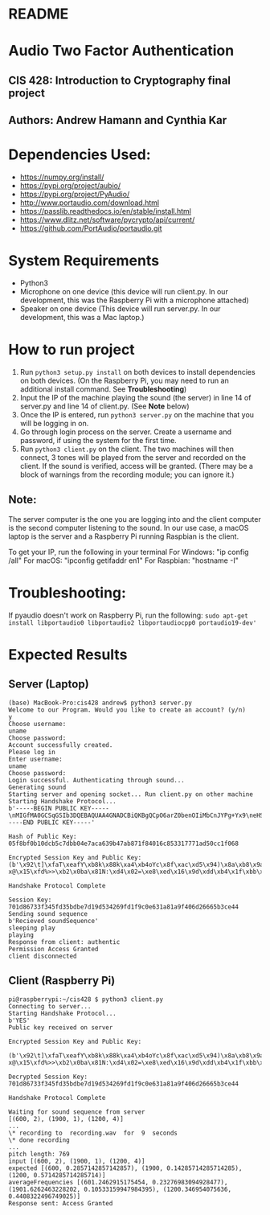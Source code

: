 # README
# Audio Two Factor Authentication
## CIS 428: Introduction to Cryptography final project
## Authors: Andrew Hamann and Cynthia Kar

# Dependencies Used:
- https://numpy.org/install/
- https://pypi.org/project/aubio/
- https://pypi.org/project/PyAudio/
- http://www.portaudio.com/download.html
- https://passlib.readthedocs.io/en/stable/install.html
- https://www.dlitz.net/software/pycrypto/api/current/
- https://github.com/PortAudio/portaudio.git

# System Requirements
- Python3
- Microphone on one device (this device will run client.py. In our development, this was the Raspberry Pi with a microphone attached)
- Speaker on one device (This device will run server.py. In our development, this was a Mac laptop.)

# How to run project
1. Run ` python3 setup.py install ` on both devices to install dependencies on both devices. (On the Raspberry Pi, you may need to run an additional install command. See **Troubleshooting**)
2. Input the IP of the machine playing the sound (the server) in line 14 of server.py and line 14 of client.py. (See **Note** below)
3. Once the IP is entered, run ` python3 server.py ` on the machine that you will be logging in on.
4. Go through login process on the server. Create a username and password, if using the system for the first time.
5. Run ` python3 client.py ` on the client. The two machines will then connect, 3 tones will be played from the server and recorded on the client. If the sound is verified, access will be granted. (There may be a block of warnings from the recording module; you can ignore it.)

## Note:
The server computer is the one you are logging into and the client computer is the second computer listening to the sound. In our use case, a macOS laptop is the server and a Raspberry Pi running Raspbian is the client.

To get your IP, run the following in your terminal
For Windows: "ip config /all"
For macOS: "ipconfig getifaddr en1"
For Raspbian: "hostname -I"

# Troubleshooting:
If pyaudio doesn't work on Raspberry Pi, run the following:
` sudo apt-get install libportaudio0 libportaudio2 libportaudiocpp0 portaudio19-dev' `

# Expected Results
## Server (Laptop)
```console
(base) MacBook-Pro:cis428 andrew$ python3 server.py
Welcome to our Program. Would you like to create an account? (y/n)
y
Choose username:
uname
Choose password:
Account successfully created.
Please log in
Enter username:
uname
Choose password:
Login successful. Authenticating through sound...
Generating sound
Starting server and opening socket... Run client.py on other machine
Starting Handshake Protocol...
b'-----BEGIN PUBLIC KEY-----\nMIGfMA0GCSqGSIb3DQEBAQUAA4GNADCBiQKBgQCpO6arZ0benOIiMbCnJYPg+Yx9\neHSCfTPiOXC6QBytdbIuSLr2s/rntuKvAtjWVlXW/G4l8wFKLr70YE2IF5PvNK9d\nfeZudqNraYjvS5CtKTnS/dJIfkokEF0wtTtaP44H9s3HeBpK5A0Jdb3epwPkT3Vh\nSoKyqTfnTb3/TxOEfQIDAQAB\n-----END PUBLIC KEY-----'

Hash of Public Key:
05f8bf0b10dcb5c7dbb04e7aca639b47ab871f84016c853317771ad50cc1f068

Encrypted Session Key and Public Key:
(b'\x92\t]\xfaT\xeafY\xb8k\x88k\xa4\xb4oYc\x8f\xac\xd5\x94)\x8a\xb8\x9a\xa49\xbf\t\x7f\xd0\xa8A!\xcdZ\xf0\xc6\xc84\x07\x8e!\xd6\x8d\x06\x95\xe4\xc9\x8b\x1619v\xb0c\xc6#\xab\xcb\xf5\x0b\x92\xb0\xe6u\xb2\x91\xe9m57\xcfA\xd3?x@\x15\xfd%>>\xb2\x0ba\x81N:\xd4\x02=\xe8\xed\x16\x9d\xdd\xb4\x1f\xbb\xcd\xf6yV\xa5o\xe5\x13\x0e\x8a\xde7\x1a\xf3\x9e\xe6p\xb5\x06\xc8\x1b\xf1d\xf3B\xf3\xaa*',)

Handshake Protocol Complete

Session Key:
701d86733f345fd35bdbe7d19d534269fd1f9c0e631a81a9f406d26665b3ce44
Sending sound sequence
b'Recieved soundSequence'
sleeping play
playing
Response from client: authentic
Permission Access Granted
client disconnected
```

## Client (Raspberry Pi)
```console
pi@raspberrypi:~/cis428 $ python3 client.py
Connecting to server...
Starting Handshake Protocol...
b'YES'
Public key received on server

Encrypted Session Key and Public Key:
 (b'\x92\t]\xfaT\xeafY\xb8k\x88k\xa4\xb4oYc\x8f\xac\xd5\x94)\x8a\xb8\x9a\xa49\xbf\t\x7f\xd0\xa8A!\xcdZ\xf0\xc6\xc84\x07\x8e!\xd6\x8d\x06\x95\xe4\xc9\x8b\x1619v\xb0c\xc6#\xab\xcb\xf5\x0b\x92\xb0\xe6u\xb2\x91\xe9m57\xcfA\xd3?x@\x15\xfd%>>\xb2\x0ba\x81N:\xd4\x02=\xe8\xed\x16\x9d\xdd\xb4\x1f\xbb\xcd\xf6yV\xa5o\xe5\x13\x0e\x8a\xde7\x1a\xf3\x9e\xe6p\xb5\x06\xc8\x1b\xf1d\xf3B\xf3\xaa*',)

Decrypted Session Key:
701d86733f345fd35bdbe7d19d534269fd1f9c0e631a81a9f406d26665b3ce44

Handshake Protocol Complete

Waiting for sound sequence from server
[(600, 2), (1900, 1), (1200, 4)]
...
\* recording to  recording.wav  for  9  seconds
\* done recording
...
pitch length: 769
input [(600, 2), (1900, 1), (1200, 4)]
expected [(600, 0.2857142857142857), (1900, 0.14285714285714285), (1200, 0.5714285714285714)]
averageFrequencies [(601.2462915175454, 0.23276983094928477), (1901.6262463228202, 0.10533159947984395), (1200.346954075636, 0.4408322496749025)]
Response sent: Access Granted
```
